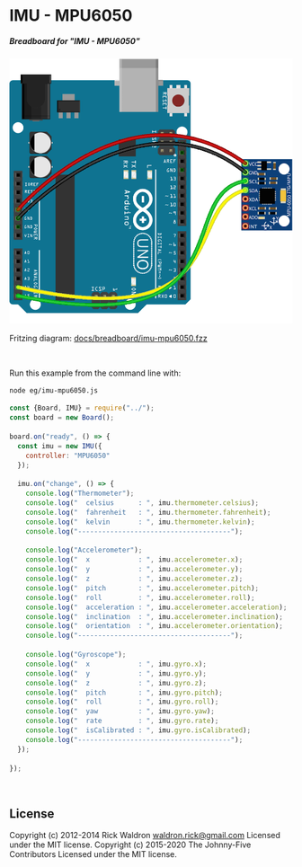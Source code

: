 <!--remove-start-->

# IMU - MPU6050

<!--remove-end-->






##### Breadboard for "IMU - MPU6050"



![docs/breadboard/imu-mpu6050.png](breadboard/imu-mpu6050.png)<br>

Fritzing diagram: [docs/breadboard/imu-mpu6050.fzz](breadboard/imu-mpu6050.fzz)

&nbsp;




Run this example from the command line with:
```bash
node eg/imu-mpu6050.js
```


```javascript
const {Board, IMU} = require("../");
const board = new Board();

board.on("ready", () => {
  const imu = new IMU({
    controller: "MPU6050"
  });

  imu.on("change", () => {
    console.log("Thermometer");
    console.log("  celsius      : ", imu.thermometer.celsius);
    console.log("  fahrenheit   : ", imu.thermometer.fahrenheit);
    console.log("  kelvin       : ", imu.thermometer.kelvin);
    console.log("--------------------------------------");

    console.log("Accelerometer");
    console.log("  x            : ", imu.accelerometer.x);
    console.log("  y            : ", imu.accelerometer.y);
    console.log("  z            : ", imu.accelerometer.z);
    console.log("  pitch        : ", imu.accelerometer.pitch);
    console.log("  roll         : ", imu.accelerometer.roll);
    console.log("  acceleration : ", imu.accelerometer.acceleration);
    console.log("  inclination  : ", imu.accelerometer.inclination);
    console.log("  orientation  : ", imu.accelerometer.orientation);
    console.log("--------------------------------------");

    console.log("Gyroscope");
    console.log("  x            : ", imu.gyro.x);
    console.log("  y            : ", imu.gyro.y);
    console.log("  z            : ", imu.gyro.z);
    console.log("  pitch        : ", imu.gyro.pitch);
    console.log("  roll         : ", imu.gyro.roll);
    console.log("  yaw          : ", imu.gyro.yaw);
    console.log("  rate         : ", imu.gyro.rate);
    console.log("  isCalibrated : ", imu.gyro.isCalibrated);
    console.log("--------------------------------------");
  });

});

```








&nbsp;

<!--remove-start-->

## License
Copyright (c) 2012-2014 Rick Waldron <waldron.rick@gmail.com>
Licensed under the MIT license.
Copyright (c) 2015-2020 The Johnny-Five Contributors
Licensed under the MIT license.

<!--remove-end-->

